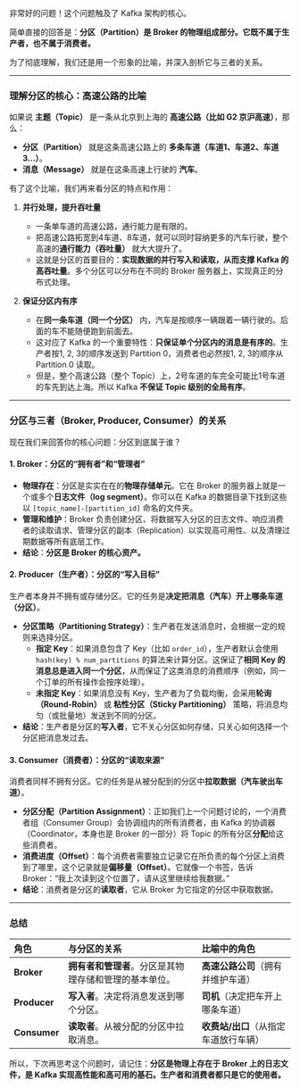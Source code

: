 非常好的问题！这个问题触及了 Kafka 架构的核心。

简单直接的回答是：**分区（Partition）是 Broker 的物理组成部分。它既不属于生产者，也不属于消费者。**

为了彻底理解，我们还是用一个形象的比喻，并深入剖析它与三者的关系。

---

### 理解分区的核心：高速公路的比喻

如果说 **主题（Topic）** 是一条从北京到上海的 **高速公路（比如 G2 京沪高速）**，那么：

*   **分区（Partition）** 就是这条高速公路上的 **多条车道（车道1、车道2、车道3...）**。
*   **消息（Message）** 就是在这条高速上行驶的 **汽车**。

有了这个比喻，我们再来看分区的特点和作用：

1.  **并行处理，提升吞吐量**
    *   一条单车道的高速公路，通行能力是有限的。
    *   把高速公路拓宽到4车道、8车道，就可以同时容纳更多的汽车行驶，整个高速的**通行能力（吞吐量）** 就大大提升了。
    *   这就是分区的首要目的：**实现数据的并行写入和读取，从而支撑 Kafka 的高吞吐量**。多个分区可以分布在不同的 Broker 服务器上，实现真正的分布式处理。

2.  **保证分区内有序**
    *   在**同一条车道（同一个分区）** 内，汽车是按顺序一辆跟着一辆行驶的。后面的车不能随便跑到前面去。
    *   这对应了 Kafka 的一个重要特性：**只保证单个分区内的消息是有序的**。生产者按1, 2, 3的顺序发送到 Partition 0，消费者也必然按1, 2, 3的顺序从 Partition 0 读取。
    *   但是，整个高速公路（整个 Topic）上，2号车道的车完全可能比1号车道的车先到达上海。所以 Kafka **不保证 Topic 级别的全局有序**。

---

### 分区与三者（Broker, Producer, Consumer）的关系

现在我们来回答你的核心问题：分区到底属于谁？

#### 1. Broker：分区的“拥有者”和“管理者”

*   **物理存在**：分区是实实在在的**物理存储单元**。它在 Broker 的服务器上就是一个或多个**日志文件（log segment）**。你可以在 Kafka 的数据目录下找到这些以 `[topic_name]-[partition_id]` 命名的文件夹。
*   **管理和维护**：Broker 负责创建分区、将数据写入分区的日志文件、响应消费者的读取请求、管理分区的副本（Replication）以实现高可用性、以及清理过期数据等所有底层工作。
*   **结论**：**分区是 Broker 的核心资产。**

#### 2. Producer（生产者）：分区的“写入目标”

生产者本身并不拥有或存储分区。它的任务是**决定把消息（汽车）开上哪条车道（分区）**。

*   **分区策略（Partitioning Strategy）**：生产者在发送消息时，会根据一定的规则来选择分区。
    *   **指定 Key**：如果消息包含了 Key（比如 `order_id`），生产者默认会使用 `hash(key) % num_partitions` 的算法来计算分区。这保证了**相同 Key 的消息总是进入同一个分区**，从而保证了这类消息的消费顺序（例如，同一个订单的所有操作会按序处理）。
    *   **未指定 Key**：如果消息没有 Key，生产者为了负载均衡，会采用**轮询（Round-Robin）** 或 **粘性分区（Sticky Partitioning）** 策略，将消息均匀（或批量地）发送到不同的分区。
*   **结论**：生产者是分区的**写入者**，它不关心分区如何存储，只关心如何选择一个分区把消息发过去。

#### 3. Consumer（消费者）：分区的“读取来源”

消费者同样不拥有分区。它的任务是从被分配到的分区中**拉取数据（汽车驶出车道）**。

*   **分区分配（Partition Assignment）**：正如我们上一个问题讨论的，一个消费者组（Consumer Group）会协调组内的所有消费者，由 Kafka 的协调器（Coordinator，本身也是 Broker 的一部分）将 Topic 的所有分区**分配**给这些消费者。
*   **消费进度（Offset）**：每个消费者需要独立记录它在所负责的每个分区上消费到了哪里，这个记录就是**偏移量（Offset）**。它就像一个书签，告诉 Broker：“我上次读到这个位置了，请从这里继续给我数据。”
*   **结论**：消费者是分区的**读取者**，它从 Broker 为它指定的分区中获取数据。

---

### 总结

| 角色     | 与分区的关系                                       | 比喻中的角色               |
| :------- | :------------------------------------------------- | :------------------------- |
| **Broker** | **拥有者和管理者**。分区是其物理存储和管理的基本单位。 | **高速公路公司**（拥有并维护车道） |
| **Producer** | **写入者**。决定将消息发送到哪个分区。                   | **司机**（决定把车开上哪条车道） |
| **Consumer** | **读取者**。从被分配的分区中拉取消息。                   | **收费站/出口**（从指定车道放行车辆） |

所以，下次再思考这个问题时，请记住：**分区是物理上存在于 Broker 上的日志文件，是 Kafka 实现高性能和高可用的基石。生产者和消费者都只是它的使用者。**